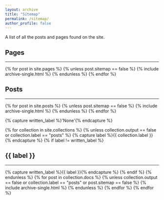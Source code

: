 ```yaml
---
layout: archive
title: "Sitemap"
permalink: /sitemap/
author_profile: false
---
```



A list of all the posts and pages found on the site.

<h2>Pages</h2>
<hr />
{% for post in site.pages %}
  {% unless post.sitemap == false %}
  {% include archive-single.html %}
  {% endunless %}
{% endfor %}

<h2>Posts</h2>
<hr />
{% for post in site.posts %}
  {% unless post.sitemap == false %}
  {% include archive-single.html %}
  {% endunless %}
{% endfor %}

{% capture written_label %}'None'{% endcapture %}

{% for collection in site.collections %}
{% unless collection.output == false or collection.label == "posts" %}
  {% capture label %}{{ collection.label }}{% endcapture %}
  {% if label != written_label %}
  <h2>{{ label }}</h2>
  <hr />
  {% capture written_label %}{{ label }}{% endcapture %}
  {% endif %}
{% endunless %}
{% for post in collection.docs %}
  {% unless collection.output == false or collection.label == "posts" or post.sitemap == false %}
  {% include archive-single.html %}
  {% endunless %}
{% endfor %}
{% endfor %}